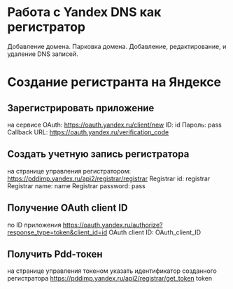 # Работа с Yandex DNS как регистратор

Добавление домена. Парковка домена. Добавление, редактирование, и удаление DNS записей.

# Создание регистранта на Яндексе

## Зарегистрировать приложение
на сервисе OAuth: https://oauth.yandex.ru/client/new
ID: id
Пароль: pass
Callback URL: https://oauth.yandex.ru/verification_code

## Создать учетную запись регистратора
на странице управления регистратором: https://pddimp.yandex.ru/api2/registrar/registrar
Registrar id: registrar
Registrar name: name
Registrar password: pass

## Получение OAuth client ID
по ID приложения https://oauth.yandex.ru/authorize?response_type=token&client_id=id
OAuth client ID: OAuth_client_ID

## Получить Pdd-токен
на странице управления токеном
указать идентификатор созданного регистратора https://pddimp.yandex.ru/api2/registrar/get_token
token